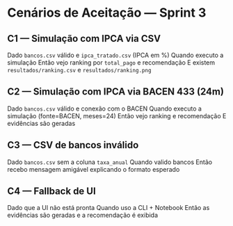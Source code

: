 # Cenários de Aceitação — Sprint 3

## C1 — Simulação com IPCA via CSV
Dado `bancos.csv` válido e `ipca_tratado.csv` (IPCA em %)
Quando executo a simulação
Então vejo ranking por `total_pago` e recomendação
E existem `resultados/ranking.csv` e `resultados/ranking.png`

## C2 — Simulação com IPCA via BACEN 433 (24m)
Dado `bancos.csv` válido e conexão com o BACEN
Quando executo a simulação (fonte=BACEN, meses=24)
Então vejo ranking e recomendação
E evidências são geradas

## C3 — CSV de bancos inválido
Dado `bancos.csv` sem a coluna `taxa_anual`
Quando valido bancos
Então recebo mensagem amigável explicando o formato esperado

## C4 — Fallback de UI
Dado que a UI não está pronta
Quando uso a CLI + Notebook
Então as evidências são geradas e a recomendação é exibida

